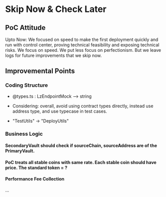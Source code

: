 # Skip Now & Check Later

## PoC Attitude

Upto Now: We focused on speed to make the first deployment quickly and run with control center, proving technical feasibility and exposing technical risks.
We focus on speed.
We put less focus on perfectionism.
But we leave logs for future improvements that we skip now.

## Improvemental Points

### Coding Structure

- @types.ts : LzEndpointMock --> string

- Considering:
overall, avoid using contract types directly, instead use address type, and use typecase in test cases.

- "TestUtils" -> "DeployUtils"

### Business Logic

#### SecondaryVault should check if sourceChain, sourceAddress are of the PrimaryVault.

#### PoC treats all stable coins with same rate. Each stable coin should have price. The standard token = ?

#### Performance Fee Collection
...
